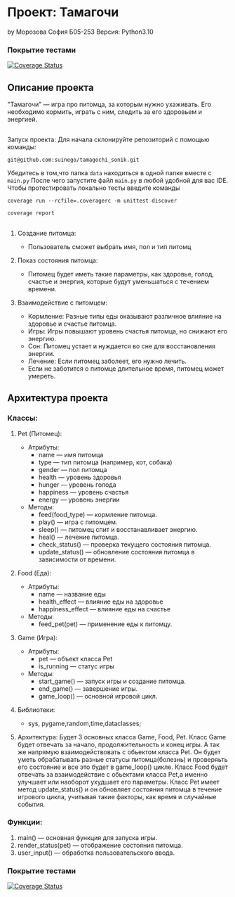 # Проект: Тамагочи
by Морозова София Б05-253
Версия: Python3.10

### Покрытие тестами
[![Coverage Status](https://coveralls.io/repos/github/suinego/tamagochi_sonik/badge.svg?branch=main)](https://coveralls.io/github/suinego/tamagochi_sonik?branch=main)

## Описание проекта

"Тамагочи" — игра про питомца, за которым нужно ухаживать. Его необходимо кормить, играть с ним, следить за его здоровьем и энергией.

##
Запуск проекта:
Для начала склонируйте репозиторий с помощью команды:
<pre><code>git@github.com:suinego/tamagochi_sonik.git</code></pre>
Убедитесь в том,что папка ```data``` находиться в одной папке вместе с ```main.py```
После чего запустите файл ```main.py``` в любой удобной для вас IDE.
Чтобы протестировать локально тесты введите команды
<pre><code>coverage run --rcfile=.coveragerc -m unittest discover</code></pre>
<pre><code>coverage report</code></pre>

## 

1. Создание питомца:
   - Пользователь сможет выбрать имя, пол и тип питомц

2. Показ состояния питомца:
   - Питомец будет иметь такие параметры, как здоровье, голод, счастье и энергия, которые будут уменьшаться с течением времени.

3. Взаимодействие с питомцем:
   - Кормление: Разные типы еды оказывают различное влияние на здоровье и счастье питомца.
   - Игры: Игры повышают уровень счастья питомца, но снижают его энергию.
   - Сон: Питомец устает и нуждается во сне для восстановления энергии.
   - Лечение: Если питомец заболеет, его нужно лечить.
   - Если  не заботится о питомце длительное время, питомец может умереть.
## Архитектура проекта

### Классы:

1. Pet (Питомец):
   - Атрибуты:
     - name — имя питомца
     - type — тип питомца (например, кот, собака)
     - gender — пол питомца
     - health — уровень здоровья
     - hunger — уровень голода
     - happiness — уровень счастья
     - energy — уровень энергии
   - Методы:
     - feed(food_type) — кормление питомца.
     - play() — игра с питомцем.
     - sleep() — питомец спит и восстанавливает энергию.
     - heal() — лечение питомца.
     - check_status() — проверка текущего состояния питомца.
     - update_status() — обновление состояния питомца в зависимости от времени.

2. Food (Еда):
   - Атрибуты:
     - name — название еды
     - health_effect — влияние еды на здоровье
     - happiness_effect — влияние еды на счастье
   - Методы:
     - feed_pet(pet) — применение еды к питомцу.

3. Game (Игра):
   - Атрибуты:
     - pet — объект класса Pet
     - is_running — статус игры
   - Методы:
     - start_game() — запуск игры и создание питомца.
     - end_game() — завершение игры.
     - game_loop() — основной игровой цикл.
4. Библиотеки:
     - sys, pygame,random,time,dataclasses;
5. Архитектура:
   Будет 3 основных класса Game, Food, Pet. Класс Game будет отвечать за начало, продолжительность и конец игры. А так же напрямую взаимодействовать с обьектом класса Pet. Он будет уметь обрабатывать разные статусы питомца(болезнь) и проверяьть его состояние и все это будет в game_loop() цикле. Класс Food будет отвечать за взаимодействие с обьектами класса Pet,а именно улучшает или наоборот ухудшает его параметры. Класс Pet имеет метод update_status() и он обновляет состояния питомца в течение игрового цикла, учитывая такие факторы, как время и случайные события.
   
### Функции:

1. main() — основная функция для запуска игры.
2. render_status(pet) — отображение состояния питомца.
3. user_input() — обработка пользовательского ввода.

### Покрытие тестами

[![Coverage Status](https://coveralls.io/repos/github/suinego/tamagochi_sonik/badge.svg?branch=main)](https://coveralls.io/github/suinego/tamagochi_sonik?branch=main)
